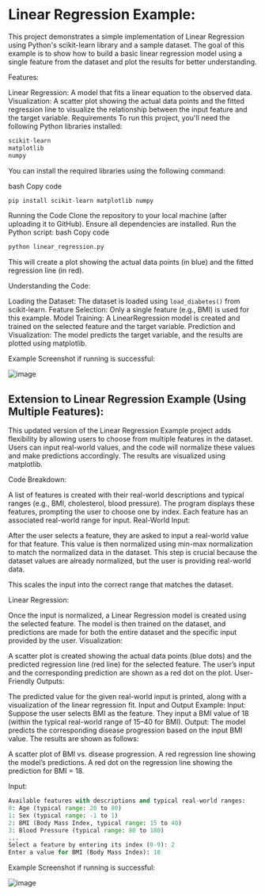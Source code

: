 # Linear Regression Example:

This project demonstrates a simple implementation of Linear Regression using Python's scikit-learn library and a sample dataset. The goal of this example is to show how to build a basic linear regression model using a single feature from the dataset and plot the results for better understanding.

Features:

Linear Regression: A model that fits a linear equation to the observed data.
Visualization: A scatter plot showing the actual data points and the fitted regression line to visualize the relationship between the input feature and the target variable.
Requirements
To run this project, you'll need the following Python libraries installed:

```python
scikit-learn
matplotlib
numpy
```

You can install the required libraries using the following command:

bash
Copy code

```python
pip install scikit-learn matplotlib numpy
```

Running the Code
Clone the repository to your local machine (after uploading it to GitHub).
Ensure all dependencies are installed.
Run the Python script:
bash
Copy code

```python
python linear_regression.py
```

This will create a plot showing the actual data points (in blue) and the fitted regression line (in red).

Understanding the Code:

Loading the Dataset: The dataset is loaded using `load_diabetes()` from scikit-learn.
Feature Selection: Only a single feature (e.g., BMI) is used for this example.
Model Training: A LinearRegression model is created and trained on the selected feature and the target variable.
Prediction and Visualization: The model predicts the target variable, and the results are plotted using matplotlib.

Example Screenshot if running is successful:


![image](https://github.com/user-attachments/assets/3413d944-05db-464e-9df2-2a8f15068589)

## Extension to Linear Regression Example (Using Multiple Features):

This updated version of the Linear Regression Example project adds flexibility by allowing users to choose from multiple features in the dataset. Users can input real-world values, and the code will normalize these values and make predictions accordingly. The results are visualized using matplotlib.

Code Breakdown:

A list of features is created with their real-world descriptions and typical ranges (e.g., BMI, cholesterol, blood pressure).
The program displays these features, prompting the user to choose one by index. Each feature has an associated real-world range for input.
Real-World Input:

After the user selects a feature, they are asked to input a real-world value for that feature.
This value is then normalized using min-max normalization to match the normalized data in the dataset. This step is crucial because the dataset values are already normalized, but the user is providing real-world data.
 
This scales the input into the correct range that matches the dataset.

Linear Regression:

Once the input is normalized, a Linear Regression model is created using the selected feature.
The model is then trained on the dataset, and predictions are made for both the entire dataset and the specific input provided by the user.
Visualization:

A scatter plot is created showing the actual data points (blue dots) and the predicted regression line (red line) for the selected feature.
The user’s input and the corresponding prediction are shown as a red dot on the plot.
User-Friendly Outputs:

The predicted value for the given real-world input is printed, along with a visualization of the linear regression fit.
Input and Output Example:
Input:
Suppose the user selects BMI as the feature.
They input a BMI value of 18 (within the typical real-world range of 15–40 for BMI).
Output:
The model predicts the corresponding disease progression based on the input BMI value.
The results are shown as follows:

A scatter plot of BMI vs. disease progression.
A red regression line showing the model’s predictions.
A red dot on the regression line showing the prediction for BMI = 18.

Input:
```python
Available features with descriptions and typical real-world ranges:
0: Age (typical range: 20 to 80)
1: Sex (typical range: -1 to 1)
2: BMI (Body Mass Index, typical range: 15 to 40)
3: Blood Pressure (typical range: 80 to 180)
...
Select a feature by entering its index (0-9): 2
Enter a value for BMI (Body Mass Index): 18
```

Example Screenshot if running is successful:

![image](https://github.com/user-attachments/assets/0dabb3d0-2865-4008-a970-c6c7c843b9f9)
